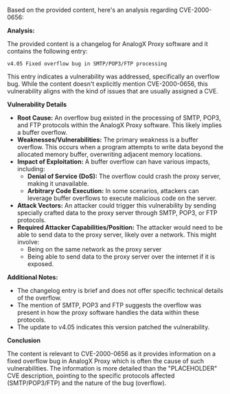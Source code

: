 Based on the provided content, here's an analysis regarding CVE-2000-0656:

**Analysis:**

The provided content is a changelog for AnalogX Proxy software and it contains the following entry:

`v4.05 Fixed overflow bug in SMTP/POP3/FTP processing`

This entry indicates a vulnerability was addressed, specifically an overflow bug. While the content doesn't explicitly mention CVE-2000-0656, this vulnerability aligns with the kind of issues that are usually assigned a CVE.

**Vulnerability Details**

*   **Root Cause:** An overflow bug existed in the processing of SMTP, POP3, and FTP protocols within the AnalogX Proxy software. This likely implies a buffer overflow.
*   **Weaknesses/Vulnerabilities:** The primary weakness is a buffer overflow. This occurs when a program attempts to write data beyond the allocated memory buffer, overwriting adjacent memory locations.
*   **Impact of Exploitation:** A buffer overflow can have various impacts, including:
    *   **Denial of Service (DoS):** The overflow could crash the proxy server, making it unavailable.
    *   **Arbitrary Code Execution:** In some scenarios, attackers can leverage buffer overflows to execute malicious code on the server.
*   **Attack Vectors:** An attacker could trigger this vulnerability by sending specially crafted data to the proxy server through SMTP, POP3, or FTP protocols. 
*   **Required Attacker Capabilities/Position:** The attacker would need to be able to send data to the proxy server, likely over a network. This might involve:
    *   Being on the same network as the proxy server
    *   Being able to send data to the proxy server over the internet if it is exposed.

**Additional Notes:**

*   The changelog entry is brief and does not offer specific technical details of the overflow.
*   The mention of SMTP, POP3 and FTP suggests the overflow was present in how the proxy software handles the data within these protocols.
*   The update to v4.05 indicates this version patched the vulnerability.

**Conclusion**

The content is relevant to CVE-2000-0656 as it provides information on a fixed overflow bug in AnalogX Proxy which is often the cause of such vulnerabilities. The information is more detailed than the "PLACEHOLDER" CVE description, pointing to the specific protocols affected (SMTP/POP3/FTP) and the nature of the bug (overflow).